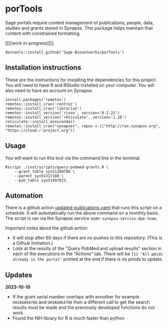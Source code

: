 # porTools

Sage portals require content management of publications, people, data, studies and grants stored in Synapse. This package helps maintain that content with constrained formatting.


[[[[work in-progress]]]]

`devtools::install_github('Sage-Bionetworks/porTools')`

## Installation instructions

These are the instructions for installing the dependencies for this project. You will need to have R and RStudio installed on your computer. You will also need to have an account on Synapse.

```
install.packages('remotes')
remotes::install_cran('rentrez')
remotes::install_cran('librarian')
remotes::install_version('rjson', version='0.2.21')
remotes::install_version('reticulate', version='1.28')
reticulate::install_miniconda()
remotes::install_cran("synapser", repos = c("http://ran.synapse.org", "https://cloud.r-project.org"))
```

## Usage
You will want to run this tool via the command line in the terminal.

```
Rscript ./inst/scripts/query-pubmed-grants.R \
    --grant_table syn51209786 \
    --parent syn51317180 \
    --pub_table syn51407023
```

## Automation
There is a github action [updated-publications.yaml](.github/workflows/updated-publications.yaml) that runs this script on a schedule. It will automatically run the above command on a monthly basis.  The script is ran via the Synapse service user: `synapse-service-dpe-team`.

Important notes about the github action:
* It will stop after 60 days if there are no pushes to this repository. (This is a Github limitation.)
* Look at the results of the "Query PubMed and upload results" section in each of the executions in the "Actions" tab.
  There will be `[1] "All pmids already in the portal"` printed at the end if there is no pmids to update.

## Updates

**2023-10-10**
- If the grant serial number overlaps with annother for example `UH2AG064706` and `UH3AG064706` then a different call to get the search results must be made and the previously developed functions do not work 
- Found the NIH library for R is much faster than python 
